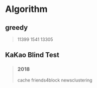 # Algorithm

## greedy

> 11399 1541 13305

## KaKao Blind Test

> ### 2018
> cache friends4block newsclustering
